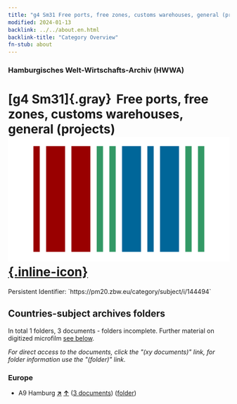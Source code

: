 ```yaml
---
title: "g4 Sm31 Free ports, free zones, customs warehouses, general (projects)"
modified: 2024-01-13
backlink: ../../about.en.html
backlink-title: "Category Overview"
fn-stub: about
---
```


### Hamburgisches Welt-Wirtschafts-Archiv (HWWA)

# [g4 Sm31]{.gray}&#8201; Free ports, free zones, customs warehouses, general (projects) &#160; [![Wikidata](/images/Wikidata-logo.svg "Wikidata"){.inline-icon}](http://www.wikidata.org/entity/Q104700023)

<div class="hint">Persistent Identifier: `https://pm20.zbw.eu/category/subject/i/144494`</div>







## Countries-subject archives folders







In total 1 folders, 3 documents - folders incomplete. Further material on digitized microfilm [see below](#filmsections).

_For direct access to the documents, click the "(xy documents)" link, for folder information use the "(folder)" link._



### Europe

- A9 Hamburg [**&nearr;**](../../../geo/i/140905/about.en.html "Hamburg (all folders)") [**&uarr;**](../../../geo/about.en.html#A9 "Country category system") (<a href="https://pm20.zbw.eu/iiifview/folder/sh/140905,144494" title="about: Hamburg : Free ports, free zones, customs warehouses, general (projects)" target="_blank">3 documents</a>) ([folder](../../../../folder/sh/1409xx/140905/1444xx/144494/about.en.html))



<a id="filmsections" />













